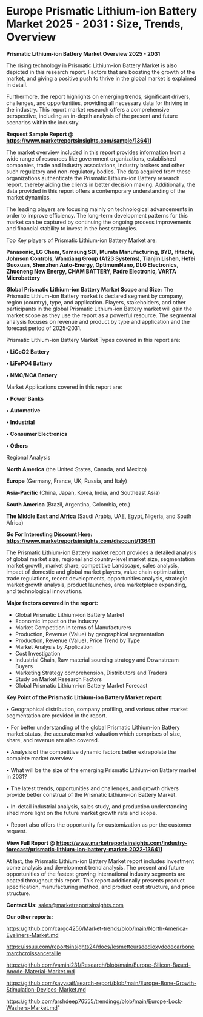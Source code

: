  # Europe Prismatic Lithium-ion Battery Market 2025 - 2031 : Size, Trends, Overview

<Strong> Prismatic Lithium-ion Battery Market Overview 2025 - 2031</strong>

The rising technology in Prismatic Lithium-ion Battery Market is also depicted in this research report. Factors that are boosting the growth of the market, and giving a positive push to thrive in the global market is explained in detail.

Furthermore, the report highlights on emerging trends, significant drivers, challenges, and opportunities, providing all necessary data for thriving in the industry. This report market research offers a comprehensive perspective, including an in-depth analysis of the present and future scenarios within the industry.

<strong>Request Sample Report @ <a href=https://www.marketreportsinsights.com/sample/136411>https://www.marketreportsinsights.com/sample/136411</a></strong>

The market overview included in this report provides information from a wide range of resources like government organizations, established companies, trade and industry associations, industry brokers and other such regulatory and non-regulatory bodies. The data acquired from these organizations authenticate the Prismatic Lithium-ion Battery research report, thereby aiding the clients in better decision making. Additionally, the data provided in this report offers a contemporary understanding of the market dynamics.

The leading players are focusing mainly on technological advancements in order to improve efficiency. The long-term development patterns for this market can be captured by continuing the ongoing process improvements and financial stability to invest in the best strategies.

Top Key players of Prismatic Lithium-ion Battery Market are:

<strong>Panasonic, LG Chem, Samsung SDI, Murata Manufacturing, BYD, Hitachi, Johnson Controls, Wanxiang Group (A123 Systems), Tianjin Lishen, Hefei Guoxuan, Shenzhen Auto-Energy, OptimumNano, DLG Electronics, Zhuoneng New Energy, CHAM BATTERY, Padre Electronic, VARTA Microbattery</strong>

<strong><b>Global Prismatic Lithium-ion Battery Market Scope and Size:</b></strong>
The Prismatic Lithium-ion Battery market is declared segment by company, region (country), type, and application. Players, stakeholders, and other participants in the global Prismatic Lithium-ion Battery market will gain the market scope as they use the report as a powerful resource. The segmental analysis focuses on revenue and product by type and application and the forecast period of 2025-2031.

Prismatic Lithium-ion Battery Market Types covered in this report are:

<strong>• LiCoO2 Battery

• LiFePO4 Battery

• NMC/NCA Battery</strong>

Market Applications covered in this report are:

<strong>• Power Banks

• Automotive

• Industrial

• Consumer Electronics

• Others</strong> 

Regional Analysis

<strong>North America</strong> (the United States, Canada, and Mexico)

<strong>Europe</strong> (Germany, France, UK, Russia, and Italy)

<strong>Asia-Pacific</strong> (China, Japan, Korea, India, and Southeast Asia)

<strong>South America</strong> (Brazil, Argentina, Colombia, etc.)

<strong>The Middle East and Africa</strong> (Saudi Arabia, UAE, Egypt, Nigeria, and South Africa)

<strong>Go For Interesting Discount Here: <a href=https://www.marketreportsinsights.com/discount/136411>https://www.marketreportsinsights.com/discount/136411</a></strong>

The Prismatic Lithium-ion Battery market report provides a detailed analysis of global market size, regional and country-level market size, segmentation market growth, market share, competitive Landscape, sales analysis, impact of domestic and global market players, value chain optimization, trade regulations, recent developments, opportunities analysis, strategic market growth analysis, product launches, area marketplace expanding, and technological innovations.

<strong><b>Major factors covered in the report:</b></strong>
<ul>
  <li>Global Prismatic Lithium-ion Battery Market </li>
  <li>Economic Impact on the Industry</li>
  <li>Market Competition in terms of Manufacturers</li>
  <li>Production, Revenue (Value) by geographical segmentation</li>
  <li>Production, Revenue (Value), Price Trend by Type</li>
  <li>Market Analysis by Application</li>
  <li>Cost Investigation</li>
  <li>Industrial Chain, Raw material sourcing strategy and Downstream Buyers</li>
  <li>Marketing Strategy comprehension, Distributors and Traders</li>
  <li>Study on Market Research Factors</li>
  <li>Global Prismatic Lithium-ion Battery Market Forecast</li>
</ul>

<strong><b>Key Point of the Prismatic Lithium-ion Battery Market report:</b></strong>

• Geographical distribution, company profiling, and various other market segmentation are provided in the report.

• For better understanding of the global Prismatic Lithium-ion Battery market status, the accurate market valuation which comprises of size, share, and revenue are also covered.

• Analysis of the competitive dynamic factors better extrapolate the complete market overview

• What will be the size of the emerging Prismatic Lithium-ion Battery market in 2031?

• The latest trends, opportunities and challenges, and growth drivers provide better construal of the Prismatic Lithium-ion Battery Market.

• In-detail industrial analysis, sales study, and production understanding shed more light on the future market growth rate and scope.

• Report also offers the opportunity for customization as per the customer request.

<strong><b>View Full Report @ <a href=https://www.marketreportsinsights.com/industry-forecast/prismatic-lithium-ion-battery-market-2022-136411>https://www.marketreportsinsights.com/industry-forecast/prismatic-lithium-ion-battery-market-2022-136411</a></b></strong>


At last, the Prismatic Lithium-ion Battery Market report includes investment come analysis and development trend analysis. The present and future opportunities of the fastest growing international industry segments are coated throughout this report. This report additionally presents product specification, manufacturing method, and product cost structure, and price structure.

<strong>Contact Us:</strong>
sales@marketreportsinsights.com

<strong>Our other reports:</strong>

<a href=https://github.com/cargo4256/Market-trends/blob/main/North-America-Eyeliners-Market.md>https://github.com/cargo4256/Market-trends/blob/main/North-America-Eyeliners-Market.md</a>

<a href=https://issuu.com/reportsinsights24/docs/lesmetteursdedioxydedecarbonemarchcroissancetaille>https://issuu.com/reportsinsights24/docs/lesmetteursdedioxydedecarbonemarchcroissancetaille</a>

<a href=https://github.com/yamini231/Research/blob/main/Europe-Silicon-Based-Anode-Material-Market.md>https://github.com/yamini231/Research/blob/main/Europe-Silicon-Based-Anode-Material-Market.md</a>

<a href=https://github.com/sayysaif/search-report/blob/main/Europe-Bone-Growth-Stimulation-Devices-Market.md>https://github.com/sayysaif/search-report/blob/main/Europe-Bone-Growth-Stimulation-Devices-Market.md</a>

<a href=https://github.com/arshdeep76555/trendingg/blob/main/Europe-Lock-Washers-Market.md>https://github.com/arshdeep76555/trendingg/blob/main/Europe-Lock-Washers-Market.md</a>"
